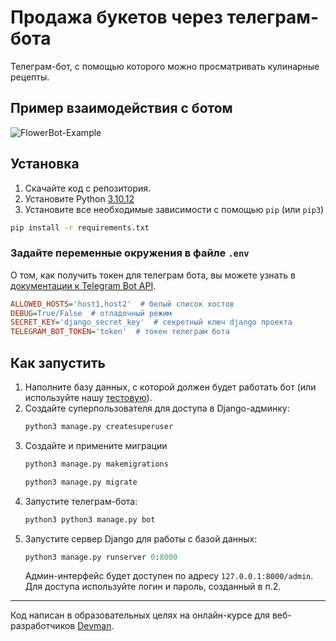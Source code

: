 # Продажа букетов через телеграм-бота

Телеграм-бот, с помощью которого можно просматривать кулинарные рецепты.

## Пример взаимодействия с ботом

![FlowerBot-Example]()

## Установка

1. Скачайте код с репозитория.
2. Установите Python [3.10.12](https://www.python.org/downloads/release/python-31012/)
3. Установите все необходимые зависимости с помощью `pip` (или `pip3`)

```bash
pip install -r requirements.txt
```

### Задайте переменные окружения в файле `.env`
О том, как получить токен для телеграм бота, вы можете узнать в [документации к Telegram Bot API](https://core.telegram.org/bots/features#botfather).

```ini
ALLOWED_HOSTS='host1,host2'  # белый список хостов
DEBUG=True/False  # отладочный режим
SECRET_KEY='django_secret_key'  # секретный ключ django проекта
TELEGRAM_BOT_TOKEN='token'  # токен телеграм бота
```

## Как запустить

1. Наполните базу данных, с которой должен будет работать бот (или используйте нашу [тестовую]()).
2. Создайте суперпользователя для доступа в Django-админку:
    ```python
    python3 manage.py createsuperuser
    ```
3. Создайте и примените миграции
    ```python
    python3 manage.py makemigrations
    ```
    ```python
    python3 manage.py migrate
    ```
4. Запустите телеграм-бота:
    ```python
    python3 python3 manage.py bot
    ```
5. Запустите сервер Django для работы с базой данных:
    ```python
    python3 manage.py runserver 0:8000
    ```
    Админ-интерфейс будет доступен по адресу `127.0.0.1:8000/admin`.<br>
    Для доступа используйте логин и пароль, созданный в п.2.
***
Код написан в образовательных целях на онлайн-курсе для веб-разработчиков [Devman](dvmn.org).
